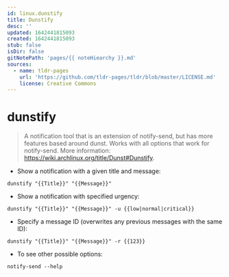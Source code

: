 ```yaml
---
id: linux.dunstify
title: Dunstify
desc: ''
updated: 1642441815093
created: 1642441815093
stub: false
isDir: false
gitNotePath: 'pages/{{ noteHiearchy }}.md'
sources:
  - name: tldr-pages
    url: 'https://github.com/tldr-pages/tldr/blob/master/LICENSE.md'
    license: Creative Commons
---
```

# dunstify

> A notification tool that is an extension of notify-send, but has more features based around dunst.
> Works with all options that work for notify-send.
> More information: <https://wiki.archlinux.org/title/Dunst#Dunstify>.

- Show a notification with a given title and message:

`dunstify "{{Title}}" "{{Message}}"`

- Show a notification with specified urgency:

`dunstify "{{Title}}" "{{Message}}" -u {{low|normal|critical}}`

- Specify a message ID (overwrites any previous messages with the same ID):

`dunstify "{{Title}}" "{{Message}}" -r {{123}}`

- To see other possible options:

`notify-send --help`

